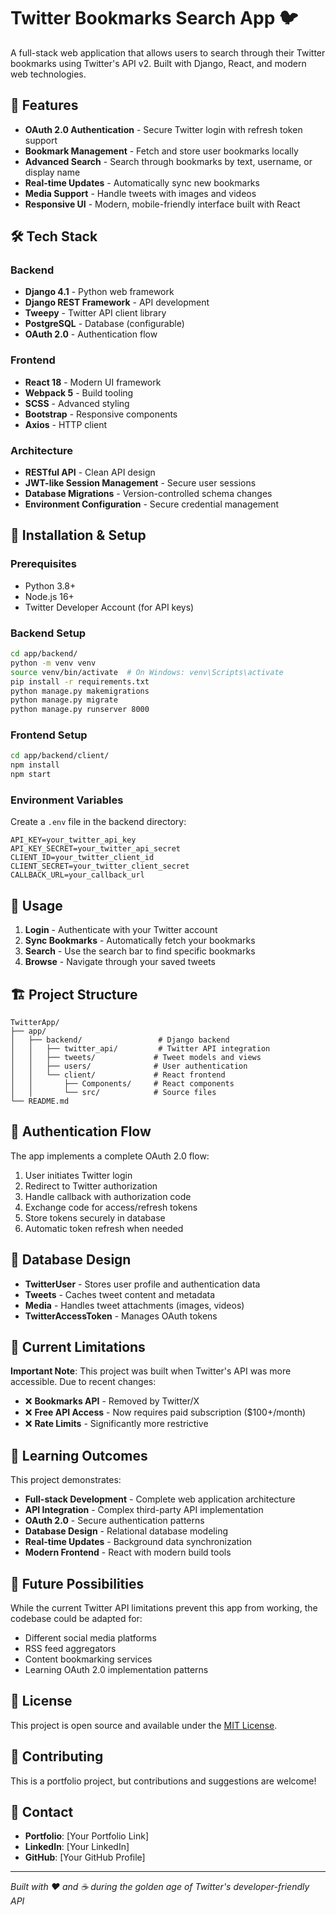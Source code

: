 # Twitter Bookmarks Search App 🐦

A full-stack web application that allows users to search through their Twitter bookmarks using Twitter's API v2. Built with Django, React, and modern web technologies.

## 🚀 Features

- **OAuth 2.0 Authentication** - Secure Twitter login with refresh token support
- **Bookmark Management** - Fetch and store user bookmarks locally
- **Advanced Search** - Search through bookmarks by text, username, or display name
- **Real-time Updates** - Automatically sync new bookmarks
- **Media Support** - Handle tweets with images and videos
- **Responsive UI** - Modern, mobile-friendly interface built with React

## 🛠️ Tech Stack

### Backend

- **Django 4.1** - Python web framework
- **Django REST Framework** - API development
- **Tweepy** - Twitter API client library
- **PostgreSQL** - Database (configurable)
- **OAuth 2.0** - Authentication flow

### Frontend

- **React 18** - Modern UI framework
- **Webpack 5** - Build tooling
- **SCSS** - Advanced styling
- **Bootstrap** - Responsive components
- **Axios** - HTTP client

### Architecture

- **RESTful API** - Clean API design
- **JWT-like Session Management** - Secure user sessions
- **Database Migrations** - Version-controlled schema changes
- **Environment Configuration** - Secure credential management

## 🔧 Installation & Setup

### Prerequisites

- Python 3.8+
- Node.js 16+
- Twitter Developer Account (for API keys)

### Backend Setup

```bash
cd app/backend/
python -m venv venv
source venv/bin/activate  # On Windows: venv\Scripts\activate
pip install -r requirements.txt
python manage.py makemigrations
python manage.py migrate
python manage.py runserver 8000
```

### Frontend Setup

```bash
cd app/backend/client/
npm install
npm start
```

### Environment Variables

Create a `.env` file in the backend directory:

```env
API_KEY=your_twitter_api_key
API_KEY_SECRET=your_twitter_api_secret
CLIENT_ID=your_twitter_client_id
CLIENT_SECRET=your_twitter_client_secret
CALLBACK_URL=your_callback_url
```

## 📱 Usage

1. **Login** - Authenticate with your Twitter account
2. **Sync Bookmarks** - Automatically fetch your bookmarks
3. **Search** - Use the search bar to find specific bookmarks
4. **Browse** - Navigate through your saved tweets

## 🏗️ Project Structure

```
TwitterApp/
├── app/
│   ├── backend/                 # Django backend
│   │   ├── twitter_api/         # Twitter API integration
│   │   ├── tweets/             # Tweet models and views
│   │   ├── users/              # User authentication
│   │   └── client/             # React frontend
│   │       ├── Components/     # React components
│   │       └── src/            # Source files
└── README.md
```

## 🔐 Authentication Flow

The app implements a complete OAuth 2.0 flow:

1. User initiates Twitter login
2. Redirect to Twitter authorization
3. Handle callback with authorization code
4. Exchange code for access/refresh tokens
5. Store tokens securely in database
6. Automatic token refresh when needed

## 💾 Database Design

- **TwitterUser** - Stores user profile and authentication data
- **Tweets** - Caches tweet content and metadata
- **Media** - Handles tweet attachments (images, videos)
- **TwitterAccessToken** - Manages OAuth tokens

## 🚨 Current Limitations

**Important Note**: This project was built when Twitter's API was more accessible. Due to recent changes:

- ❌ **Bookmarks API** - Removed by Twitter/X
- ❌ **Free API Access** - Now requires paid subscription ($100+/month)
- ❌ **Rate Limits** - Significantly more restrictive

## 🎯 Learning Outcomes

This project demonstrates:

- **Full-stack Development** - Complete web application architecture
- **API Integration** - Complex third-party API implementation
- **OAuth 2.0** - Secure authentication patterns
- **Database Design** - Relational database modeling
- **Real-time Updates** - Background data synchronization
- **Modern Frontend** - React with modern build tools

## 🔮 Future Possibilities

While the current Twitter API limitations prevent this app from working, the codebase could be adapted for:

- Different social media platforms
- RSS feed aggregators
- Content bookmarking services
- Learning OAuth 2.0 implementation patterns

## 📄 License

This project is open source and available under the [MIT License](LICENSE).

## 🤝 Contributing

This is a portfolio project, but contributions and suggestions are welcome!

## 📧 Contact

- **Portfolio**: [Your Portfolio Link]
- **LinkedIn**: [Your LinkedIn]
- **GitHub**: [Your GitHub Profile]

---

_Built with ❤️ and ☕ during the golden age of Twitter's developer-friendly API_
